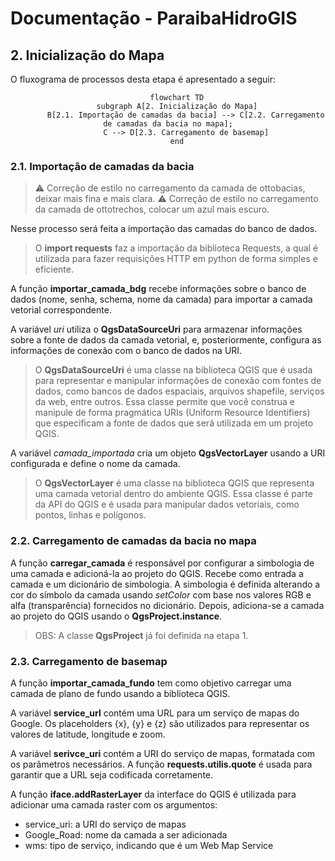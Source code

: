 # Documentação - ParaibaHidroGIS

## 2. Inicialização do Mapa

O fluxograma de processos desta etapa é apresentado a seguir:

<center>

```mermaid
    flowchart TD
    subgraph A[2. Inicialização do Mapa]
        B[2.1. Importação de camadas da bacia] --> C[2.2. Carregamento de camadas da bacia no mapa];
        C --> D[2.3. Carregamento de basemap]
    end
```

</center>

### 2.1. Importação de camadas da bacia

>:warning: Correção de estilo no carregamento da camada de ottobacias, deixar mais fina e mais clara.
>:warning: Correção de estilo no carregamento da camada de ottotrechos, colocar um azul mais escuro.

Nesse processo será feita a importação das camadas do banco de dados.

> O **import requests** faz a importação da biblioteca Requests, a qual é utilizada para fazer requisições HTTP em python de forma simples e eficiente.

A função **importar_camada_bdg** recebe informações sobre o banco de dados (nome, senha, schema, nome da camada) para importar a camada vetorial correspondente.

A variável *uri* utiliza o **QgsDataSourceUri** para armazenar informações sobre a fonte de dados da camada vetorial, e, posteriormente, configura as informações de conexão com o banco de dados na URI. 

> O **QgsDataSourceUri** é uma classe na biblioteca QGIS que é usada para representar e manipular informações de conexão com fontes de dados, como bancos de dados espaciais, arquivos shapefile, serviços da web, entre outros. Essa classe permite que você construa e manipule de forma pragmática URIs (Uniform Resource Identifiers) que especificam a fonte de dados que será utilizada em um projeto QGIS.

A variável *camada_importada* cria um objeto **QgsVectorLayer** usando a URI configurada e define o nome da camada. 

> O **QgsVectorLayer** é uma classe na biblioteca QGIS que representa uma camada vetorial dentro do ambiente QGIS. Essa classe é parte da API do QGIS e é usada para manipular dados vetoriais, como pontos, linhas e polígonos. 

### 2.2. Carregamento de camadas da bacia no mapa

A função **carregar_camada** é responsável por configurar a simbologia de uma camada e adicioná-la ao projeto do QGIS. Recebe como entrada a camada e um dicionário de simbologia. A simbologia é definida alterando a cor do símbolo da camada usando *setColor* com base nos valores RGB e alfa (transparência) fornecidos no dicionário. Depois, adiciona-se a camada ao projeto do QGIS usando o **QgsProject.instance**.

> OBS: A classe **QgsProject** já foi definida na etapa 1.

### 2.3.  Carregamento de basemap

A função **importar_camada_fundo** tem como objetivo carregar uma camada de plano de fundo usando a biblioteca QGIS. 

A variável **service_url** contém uma URL para um serviço de mapas do Google. Os placeholders {x}, {y} e {z} são utilizados para representar os valores de latitude, longitude e zoom.

A variável **serivce_uri** contém a URI do serviço de mapas, formatada com os parâmetros necessários. A função **requests.utilis.quote** é usada para garantir que a URL seja codificada corretamente.

A função **iface.addRasterLayer** da interface do QGIS é utilizada para adicionar uma camada raster com os argumentos:
- service_uri: a URI do serviço de mapas
- Google_Road: nome da camada a ser adicionada
- wms: tipo de serviço, indicando que é um Web Map Service